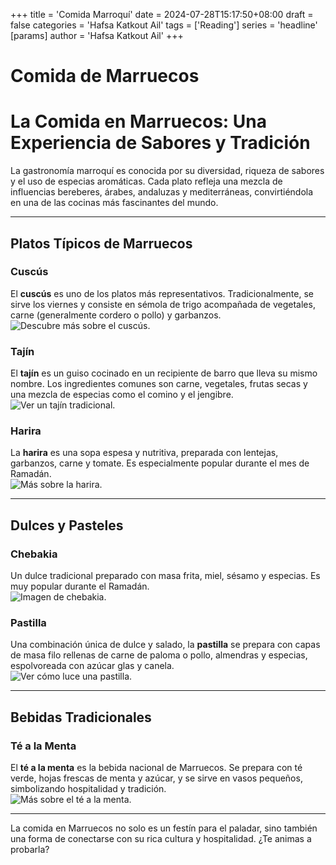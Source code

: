 +++
title = 'Comida Marroquí'
date = 2024-07-28T15:17:50+08:00
draft = false
categories = 'Hafsa Katkout Ail'
tags = ['Reading']
series = 'headline'
[params]
  author = 'Hafsa Katkout Ail'
+++

# Comida de Marruecos

# La Comida en Marruecos: Una Experiencia de Sabores y Tradición

La gastronomía marroquí es conocida por su diversidad, riqueza de sabores y el uso de especias aromáticas. Cada plato refleja una mezcla de influencias bereberes, árabes, andaluzas y mediterráneas, convirtiéndola en una de las cocinas más fascinantes del mundo.

---

## Platos Típicos de Marruecos

### **Cuscús**
El **cuscús** es uno de los platos más representativos. Tradicionalmente, se sirve los viernes y consiste en sémola de trigo acompañada de vegetales, carne (generalmente cordero o pollo) y garbanzos.  
![Descubre más sobre el cuscús](https://www.google.com/url?sa=i&url=https%3A%2F%2Fwww.bonviveur.es%2Frecetas%2Fcuscus-marroqui-con-verduras&psig=AOvVaw2EuyfIFZRpnW94lh8Dbefn&ust=1733911396614000&source=images&cd=vfe&opi=89978449&ved=0CBQQjRxqFwoTCKi1n7r5nIoDFQAAAAAdAAAAABAE).

### **Tajín**
El **tajín** es un guiso cocinado en un recipiente de barro que lleva su mismo nombre. Los ingredientes comunes son carne, vegetales, frutas secas y una mezcla de especias como el comino y el jengibre.  
![Ver un tajín tradicional](https://www.google.com/url?sa=i&url=https%3A%2F%2Fwww.marialunarillos.com%2Fblog%2Freceta-de-tajin-de-cordero-y-ciruelas.html&psig=AOvVaw1-oqfYdrnXuX2HeUn2VUaE&ust=1733911452523000&source=images&cd=vfe&opi=89978449&ved=0CBQQjRxqFwoTCLCMwtP5nIoDFQAAAAAdAAAAABAE).

### **Harira**
La **harira** es una sopa espesa y nutritiva, preparada con lentejas, garbanzos, carne y tomate. Es especialmente popular durante el mes de Ramadán.  
![Más sobre la harira](https://www.google.com/url?sa=i&url=https%3A%2F%2Fwww.dia.es%2Frecetas%2Freceta%2Fharira&psig=AOvVaw0g9Zv5rTdoggTA6Wp09FMK&ust=1733911613475000&source=images&cd=vfe&opi=89978449&ved=0CBQQjRxqFwoTCPCTkaH6nIoDFQAAAAAdAAAAABAE).

---

## Dulces y Pasteles

### **Chebakia**
Un dulce tradicional preparado con masa frita, miel, sésamo y especias. Es muy popular durante el Ramadán.  
![Imagen de chebakia](https://www.google.com/url?sa=i&url=https%3A%2F%2Fcocina-arabe.com%2Freceta-de-chebakia-marroqui%2F&psig=AOvVaw1Dy7p0PL9wUkeCq5cx4xje&ust=1733911646359000&source=images&cd=vfe&opi=89978449&ved=0CBQQjRxqFwoTCPipurH6nIoDFQAAAAAdAAAAABAE).

### **Pastilla**
Una combinación única de dulce y salado, la **pastilla** se prepara con capas de masa filo rellenas de carne de paloma o pollo, almendras y especias, espolvoreada con azúcar glas y canela.  
![Ver cómo luce una pastilla](https://www.google.com/url?sa=i&url=https%3A%2F%2Fes.dreamstime.com%2Fpastilla-marroqu%25C3%25AD-o-bastiana-con-marisco-bastila-gambas-de-y-calmari-image270182429&psig=AOvVaw2zCmwavZ47zQqw84lotRi8&ust=1733911673986000&source=images&cd=vfe&opi=89978449&ved=0CBQQjRxqFwoTCKCexsT6nIoDFQAAAAAdAAAAABAJ).

---

## Bebidas Tradicionales

### Té a la Menta
El **té a la menta** es la bebida nacional de Marruecos. Se prepara con té verde, hojas frescas de menta y azúcar, y se sirve en vasos pequeños, simbolizando hospitalidad y tradición.  
![Más sobre el té a la menta](https://www.google.com/url?sa=i&url=https%3A%2F%2Fwww.turismomarruecos.net%2Fblog%2Fel-te-marroqui%2F&psig=AOvVaw38btkwn7O5cEgy7sErFjCa&ust=1733911723632000&source=images&cd=vfe&opi=89978449&ved=0CBQQjRxqFwoTCJCQ1NT6nIoDFQAAAAAdAAAAABAE).

---

La comida en Marruecos no solo es un festín para el paladar, sino también una forma de conectarse con su rica cultura y hospitalidad. ¿Te animas a probarla?  
